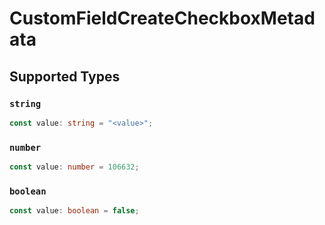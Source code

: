 # CustomFieldCreateCheckboxMetadata


## Supported Types

### `string`

```typescript
const value: string = "<value>";
```

### `number`

```typescript
const value: number = 106632;
```

### `boolean`

```typescript
const value: boolean = false;
```

